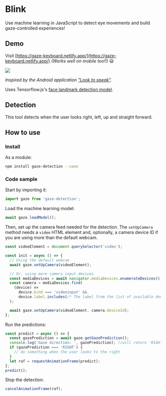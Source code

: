 # Blink

Use machine learning in JavaScript to detect eye movements and build gaze-controlled experiences!

## Demo

Visit [https://gaze-keyboard.netlify.app/](https://gaze-keyboard.netlify.app/) _(Works well on mobile too!!)_ 😃

![](gaze-demo.gif)

_Inspired by the Android application ["Look to speak"](https://play.google.com/store/apps/details?id=com.androidexperiments.looktospeak)._

Uses Tensorflow.js's [face landmark detection model](https://www.npmjs.com/package/@tensorflow-models/face-landmarks-detection).

## Detection

This tool detects when the user looks right, left, up and straight forward.

## How to use

### Install

As a module:

```bash
npm install gaze-detection --save
```

### Code sample

Start by importing it:

```js
import gaze from 'gaze-detection';
```

Load the machine learning model:

```js
await gaze.loadModel();
```

Then, set up the camera feed needed for the detection. The `setUpCamera` method needs a `video` HTML element and, optionally, a camera device ID if you are using more than the default webcam.

```js
const videoElement = document.querySelector('video');

const init = async () => {
  // Using the default webcam
  await gaze.setUpCamera(videoElement);

  // Or, using more camera input devices
  const mediaDevices = await navigator.mediaDevices.enumerateDevices();
  const camera = mediaDevices.find(
    (device) =>
      device.kind === 'videoinput' &&
      device.label.includes(/* The label from the list of available devices*/)
  );

  await gaze.setUpCamera(videoElement, camera.deviceId);
};
```

Run the predictions:

```js
const predict = async () => {
  const gazePrediction = await gaze.getGazePrediction();
  console.log('Gaze direction: ', gazePrediction); //will return 'RIGHT', 'LEFT', 'STRAIGHT' or 'TOP'
  if (gazePrediction === 'RIGHT') {
    // do something when the user looks to the right
  }
  let raf = requestAnimationFrame(predict);
};
predict();
```

Stop the detection:

```js
cancelAnimationFrame(raf);
```
